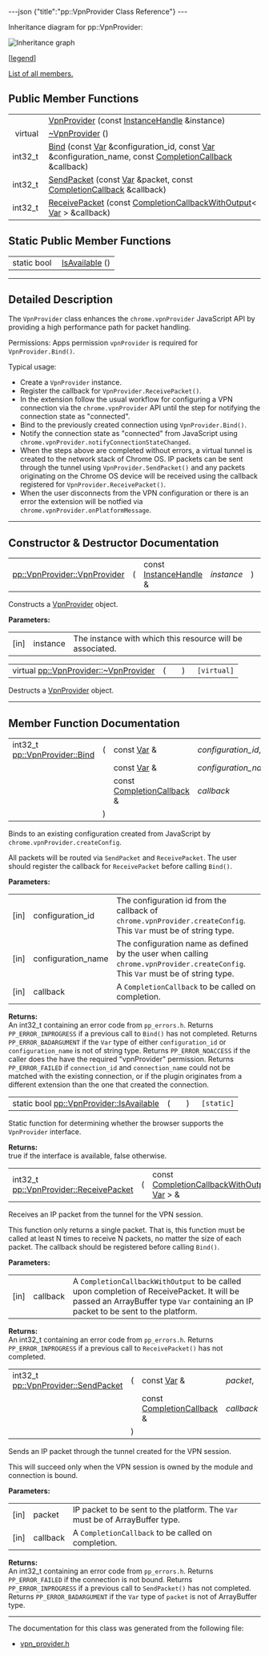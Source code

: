 ---json {"title":"pp::VpnProvider Class Reference"} ---

Inheritance diagram for pp::VpnProvider:

![Inheritance graph](/docs/native-client/pepper_dev/cpp/classpp_1_1_vpn_provider__inherit__graph.png)

<span class="legend">\[[legend](/docs/native-client/pepper_dev/cpp/graph_legend/)\]</span>

[List of all members.](/docs/native-client/pepper_dev/cpp/classpp_1_1_vpn_provider-members/)

Public Member Functions
-----------------------

<table><tbody><tr class="odd"><td style="text-align: right;"> </td><td><a href="/docs/native-client/pepper_dev/cpp/classpp_1_1_vpn_provider#a5d44d34828cce02849b2ade71de054f6" class="el">VpnProvider</a> (const <a href="/docs/native-client/pepper_dev/cpp/classpp_1_1_instance_handle/" class="el">InstanceHandle</a> &amp;instance)</td></tr><tr class="even"><td style="text-align: right;">virtual </td><td><a href="/docs/native-client/pepper_dev/cpp/classpp_1_1_vpn_provider#a0ae82ce542bed9af72da27fb4c94ec42" class="el">~VpnProvider</a> ()</td></tr><tr class="odd"><td style="text-align: right;">int32_t </td><td><a href="/docs/native-client/pepper_dev/cpp/classpp_1_1_vpn_provider#a90d17a19973f48a31ea933325e0b61af" class="el">Bind</a> (const <a href="/docs/native-client/pepper_dev/cpp/classpp_1_1_var/" class="el">Var</a> &amp;configuration_id, const <a href="/docs/native-client/pepper_dev/cpp/classpp_1_1_var/" class="el">Var</a> &amp;configuration_name, const <a href="/docs/native-client/pepper_dev/cpp/classpp_1_1_completion_callback/" class="el">CompletionCallback</a> &amp;callback)</td></tr><tr class="even"><td style="text-align: right;">int32_t </td><td><a href="/docs/native-client/pepper_dev/cpp/classpp_1_1_vpn_provider#ae692340a675bcd27c756e98779efe615" class="el">SendPacket</a> (const <a href="/docs/native-client/pepper_dev/cpp/classpp_1_1_var/" class="el">Var</a> &amp;packet, const <a href="/docs/native-client/pepper_dev/cpp/classpp_1_1_completion_callback/" class="el">CompletionCallback</a> &amp;callback)</td></tr><tr class="odd"><td style="text-align: right;">int32_t </td><td><a href="/docs/native-client/pepper_dev/cpp/classpp_1_1_vpn_provider#a745f12bb3d3eb9bf7f29892a717caefb" class="el">ReceivePacket</a> (const <a href="/docs/native-client/pepper_dev/cpp/classpp_1_1_completion_callback_with_output/" class="el">CompletionCallbackWithOutput</a>&lt; <a href="/docs/native-client/pepper_dev/cpp/classpp_1_1_var/" class="el">Var</a> &gt; &amp;callback)</td></tr></tbody></table>

Static Public Member Functions
------------------------------

<table><tbody><tr class="odd"><td style="text-align: right;">static bool </td><td><a href="/docs/native-client/pepper_dev/cpp/classpp_1_1_vpn_provider#a0a6b1fd0a843997fafe1bf5bed85b3b9" class="el">IsAvailable</a> ()</td></tr></tbody></table>

------------------------------------------------------------------------

<span id="details" class="anchor" style="margin: 0;"></span>

Detailed Description
--------------------

The `VpnProvider` class enhances the `chrome.vpnProvider` JavaScript API by providing a high performance path for packet handling.

Permissions: Apps permission `vpnProvider` is required for `VpnProvider.Bind()`.

Typical usage:

-   Create a `VpnProvider` instance.
-   Register the callback for `VpnProvider.ReceivePacket()`.
-   In the extension follow the usual workflow for configuring a VPN connection via the `chrome.vpnProvider` API until the step for notifying the connection state as "connected".
-   Bind to the previously created connection using `VpnProvider.Bind()`.
-   Notify the connection state as "connected" from JavaScript using `chrome.vpnProvider.notifyConnectionStateChanged`.
-   When the steps above are completed without errors, a virtual tunnel is created to the network stack of Chrome OS. IP packets can be sent through the tunnel using `VpnProvider.SendPacket()` and any packets originating on the Chrome OS device will be received using the callback registered for `VpnProvider.ReceivePacket()`.
-   When the user disconnects from the VPN configuration or there is an error the extension will be notfied via `chrome.vpnProvider.onPlatformMessage`.

------------------------------------------------------------------------

Constructor & Destructor Documentation
--------------------------------------

<span id="a5d44d34828cce02849b2ade71de054f6" class="anchor" style="margin: 0;"></span>

<table><tbody><tr class="odd"><td><a href="/docs/native-client/pepper_dev/cpp/classpp_1_1_vpn_provider#a5d44d34828cce02849b2ade71de054f6" class="el">pp::VpnProvider::VpnProvider</a></td><td>(</td><td>const <a href="/docs/native-client/pepper_dev/cpp/classpp_1_1_instance_handle/" class="el">InstanceHandle</a> &amp; </td><td><em>instance</em></td><td>)</td><td><code> [explicit]</code></td></tr></tbody></table>

Constructs a <a href="/docs/native-client/pepper_dev/cpp/classpp_1_1_vpn_provider/" class="el" title="The VpnProvider class enhances the chrome.vpnProvider JavaScript API by providing a high performance ...">VpnProvider</a> object.

**Parameters:**  
<table><tbody><tr class="odd"><td>[in]</td><td>instance</td><td>The instance with which this resource will be associated.</td></tr></tbody></table>

<span id="a0ae82ce542bed9af72da27fb4c94ec42" class="anchor" style="margin: 0;"></span>

<table><tbody><tr class="odd"><td>virtual <a href="/docs/native-client/pepper_dev/cpp/classpp_1_1_vpn_provider#a0ae82ce542bed9af72da27fb4c94ec42" class="el">pp::VpnProvider::~VpnProvider</a></td><td>(</td><td></td><td>)</td><td><code> [virtual]</code></td></tr></tbody></table>

Destructs a <a href="/docs/native-client/pepper_dev/cpp/classpp_1_1_vpn_provider/" class="el" title="The VpnProvider class enhances the chrome.vpnProvider JavaScript API by providing a high performance ...">VpnProvider</a> object.

------------------------------------------------------------------------

Member Function Documentation
-----------------------------

<span id="a90d17a19973f48a31ea933325e0b61af" class="anchor" style="margin: 0;"></span>

<table><tbody><tr class="odd"><td>int32_t <a href="/docs/native-client/pepper_dev/cpp/classpp_1_1_vpn_provider#a90d17a19973f48a31ea933325e0b61af" class="el">pp::VpnProvider::Bind</a></td><td>(</td><td>const <a href="/docs/native-client/pepper_dev/cpp/classpp_1_1_var/" class="el">Var</a> &amp; </td><td><em>configuration_id</em>,</td></tr><tr class="even"><td></td><td></td><td>const <a href="/docs/native-client/pepper_dev/cpp/classpp_1_1_var/" class="el">Var</a> &amp; </td><td><em>configuration_name</em>,</td></tr><tr class="odd"><td></td><td></td><td>const <a href="/docs/native-client/pepper_dev/cpp/classpp_1_1_completion_callback/" class="el">CompletionCallback</a> &amp; </td><td><em>callback</em> </td></tr><tr class="even"><td></td><td>)</td><td></td><td></td></tr></tbody></table>

Binds to an existing configuration created from JavaScript by `chrome.vpnProvider.createConfig`.

All packets will be routed via `SendPacket` and `ReceivePacket`. The user should register the callback for `ReceivePacket` before calling `Bind()`.

**Parameters:**  
<table><tbody><tr class="odd"><td>[in]</td><td>configuration_id</td><td>The configuration id from the callback of <code>chrome.vpnProvider.createConfig</code>. This <code>Var</code> must be of string type.</td></tr><tr class="even"><td>[in]</td><td>configuration_name</td><td>The configuration name as defined by the user when calling <code>chrome.vpnProvider.createConfig</code>. This <code>Var</code> must be of string type.</td></tr><tr class="odd"><td>[in]</td><td>callback</td><td>A <code>CompletionCallback</code> to be called on completion.</td></tr></tbody></table>

<!-- -->

**Returns:**  
An int32\_t containing an error code from `pp_errors.h`. Returns `PP_ERROR_INPROGRESS` if a previous call to `Bind()` has not completed. Returns `PP_ERROR_BADARGUMENT` if the `Var` type of either `configuration_id` or `configuration_name` is not of string type. Returns `PP_ERROR_NOACCESS` if the caller does the have the required "vpnProvider" permission. Returns `PP_ERROR_FAILED` if `connection_id` and `connection_name` could not be matched with the existing connection, or if the plugin originates from a different extension than the one that created the connection.

<span id="a0a6b1fd0a843997fafe1bf5bed85b3b9" class="anchor" style="margin: 0;"></span>

<table><tbody><tr class="odd"><td>static bool <a href="/docs/native-client/pepper_dev/cpp/classpp_1_1_vpn_provider#a0a6b1fd0a843997fafe1bf5bed85b3b9" class="el">pp::VpnProvider::IsAvailable</a></td><td>(</td><td></td><td>)</td><td><code> [static]</code></td></tr></tbody></table>

Static function for determining whether the browser supports the `VpnProvider` interface.

**Returns:**  
true if the interface is available, false otherwise.

<span id="a745f12bb3d3eb9bf7f29892a717caefb" class="anchor" style="margin: 0;"></span>

<table><tbody><tr class="odd"><td>int32_t <a href="/docs/native-client/pepper_dev/cpp/classpp_1_1_vpn_provider#a745f12bb3d3eb9bf7f29892a717caefb" class="el">pp::VpnProvider::ReceivePacket</a></td><td>(</td><td>const <a href="/docs/native-client/pepper_dev/cpp/classpp_1_1_completion_callback_with_output/" class="el">CompletionCallbackWithOutput</a>&lt; <a href="/docs/native-client/pepper_dev/cpp/classpp_1_1_var/" class="el">Var</a> &gt; &amp; </td><td><em>callback</em></td><td>)</td><td></td></tr></tbody></table>

Receives an IP packet from the tunnel for the VPN session.

This function only returns a single packet. That is, this function must be called at least N times to receive N packets, no matter the size of each packet. The callback should be registered before calling `Bind()`.

**Parameters:**  
<table><tbody><tr class="odd"><td>[in]</td><td>callback</td><td>A <code>CompletionCallbackWithOutput</code> to be called upon completion of ReceivePacket. It will be passed an ArrayBuffer type <code>Var</code> containing an IP packet to be sent to the platform.</td></tr></tbody></table>

<!-- -->

**Returns:**  
An int32\_t containing an error code from `pp_errors.h`. Returns `PP_ERROR_INPROGRESS` if a previous call to `ReceivePacket()` has not completed.

<span id="ae692340a675bcd27c756e98779efe615" class="anchor" style="margin: 0;"></span>

<table><tbody><tr class="odd"><td>int32_t <a href="/docs/native-client/pepper_dev/cpp/classpp_1_1_vpn_provider#ae692340a675bcd27c756e98779efe615" class="el">pp::VpnProvider::SendPacket</a></td><td>(</td><td>const <a href="/docs/native-client/pepper_dev/cpp/classpp_1_1_var/" class="el">Var</a> &amp; </td><td><em>packet</em>,</td></tr><tr class="even"><td></td><td></td><td>const <a href="/docs/native-client/pepper_dev/cpp/classpp_1_1_completion_callback/" class="el">CompletionCallback</a> &amp; </td><td><em>callback</em> </td></tr><tr class="odd"><td></td><td>)</td><td></td><td></td></tr></tbody></table>

Sends an IP packet through the tunnel created for the VPN session.

This will succeed only when the VPN session is owned by the module and connection is bound.

**Parameters:**  
<table><tbody><tr class="odd"><td>[in]</td><td>packet</td><td>IP packet to be sent to the platform. The <code>Var</code> must be of ArrayBuffer type.</td></tr><tr class="even"><td>[in]</td><td>callback</td><td>A <code>CompletionCallback</code> to be called on completion.</td></tr></tbody></table>

<!-- -->

**Returns:**  
An int32\_t containing an error code from `pp_errors.h`. Returns `PP_ERROR_FAILED` if the connection is not bound. Returns `PP_ERROR_INPROGRESS` if a previous call to `SendPacket()` has not completed. Returns `PP_ERROR_BADARGUMENT` if the `Var` type of `packet` is not of ArrayBuffer type.

------------------------------------------------------------------------

The documentation for this class was generated from the following file:

-   <a href="/docs/native-client/pepper_dev/cpp/vpn__provider_8h/" class="el">vpn_provider.h</a>
